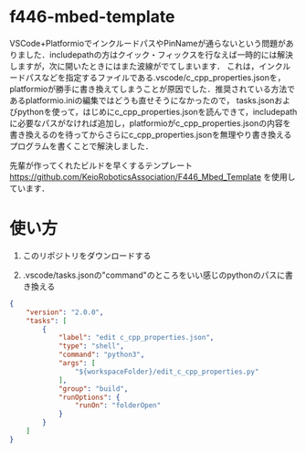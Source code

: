   
#  f446-mbed-template

VSCode+PlatformioでインクルードパスやPinNameが通らないという問題がありました．includepathの方はクイック・フィックスを行なえば一時的には解決しますが，次に開いたときにはまた波線がでてしまいます．
これは，インクルードパスなどを指定するファイルである.vscode/c_cpp_properties.jsonを，platformioが勝手に書き換えてしまうことが原因でした．推奨されている方法であるplatformio.iniの編集ではどうも直せそうになかったので，
tasks.jsonおよびpythonを使って，はじめにc_cpp_properties.jsonを読んできて，includepathに必要なパスがなければ追加し，platformioがc_cpp_properties.jsonの内容を書き換えるのを待ってからさらにc_cpp_properties.jsonを無理やり書き換えるプログラムを書くことで解決しました．

先輩が作ってくれたビルドを早くするテンプレート
https://github.com/KeioRoboticsAssociation/F446_Mbed_Template
を使用しています．

# 使い方

1. このリポジトリをダウンロードする

2. .vscode/tasks.jsonの"command"のところをいい感じのpythonのパスに書き換える

```json
{
    "version": "2.0.0",
    "tasks": [
        {
            "label": "edit c_cpp_properties.json",
            "type": "shell",
            "command": "python3",
            "args": [
                "${workspaceFolder}/edit_c_cpp_properties.py"
            ],
            "group": "build",
            "runOptions": {
                "runOn": "folderOpen"
            }
        }
    ]
}
```
